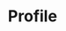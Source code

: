 ---
title: "Profile"
layout: category
permalink: /profile/
author_profile: true
sidebar_main: true
---